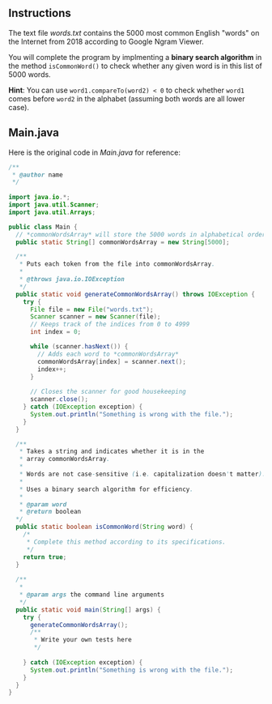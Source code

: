 ## Instructions

The text file *words.txt* contains the 5000 most common English "words" on the Internet from 2018 according to Google Ngram Viewer.

You will complete the program by implmenting a **binary search algorithm** in the method `isCommonWord()` to check whether any given word is in this list of 5000 words.

**Hint**: You can use `word1.compareTo(word2) < 0` to check whether `word1` comes before `word2` in the alphabet (assuming both words are all lower case).

## Main.java

Here is the original code in *Main.java* for reference:

```java
/**
 * @author name
 */
 
import java.io.*; 
import java.util.Scanner;
import java.util.Arrays; 

public class Main {
  // *commonWordsArray* will store the 5000 words in alphabetical order
  public static String[] commonWordsArray = new String[5000];

  /**
   * Puts each token from the file into commonWordsArray.
   * 
   * @throws java.io.IOException
   */
  public static void generateCommonWordsArray() throws IOException {
    try {
      File file = new File("words.txt");
      Scanner scanner = new Scanner(file);
      // Keeps track of the indices from 0 to 4999
      int index = 0;

      while (scanner.hasNext()) {
        // Adds each word to *commonWordsArray*
        commonWordsArray[index] = scanner.next();
        index++;
      }
      
      // Closes the scanner for good housekeeping
      scanner.close();
    } catch (IOException exception) {
      System.out.println("Something is wrong with the file.");
    }
  }

  /**
   * Takes a string and indicates whether it is in the
   * array commonWordsArray. 
   * 
   * Words are not case-sensitive (i.e. capitalization doesn't matter).
   * 
   * Uses a binary search algorithm for efficiency.
   * 
   * @param word 
   * @return boolean
  */
  public static boolean isCommonWord(String word) {
    /* 
     * Complete this method according to its specifications.
     */
    return true;
  }
    
  /**
   * 
   * @param args the command line arguments
   */
  public static void main(String[] args) {
    try {
      generateCommonWordsArray();
      /**
       * Write your own tests here
       */
          
    } catch (IOException exception) {
      System.out.println("Something is wrong with the file.");
    }
  }
}

```
